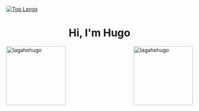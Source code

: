 
[![Top Langs](https://github-readme-stats.vercel.app/api/top-langs/?username=lagahehugo&count_private=true&langs_count=10&layout=compact&theme=dark)](https://github.com/lagahehugo/github-readme-stats)

<h1 align="center">Hi, I'm Hugo</h1>

<div align="left">
<p><img align="left" src="https://github-readme-stats.vercel.app/api/top-langs/?username=lagahehugo&layout=compact" alt="lagahehugo" height="160"/></p>

<p>&nbsp;<img align="right" src="https://github-readme-stats.vercel.app/api?username=lagahehugo&show_icons=true&theme=compact" alt="lagahehugo" height="160" /></p>
</div>